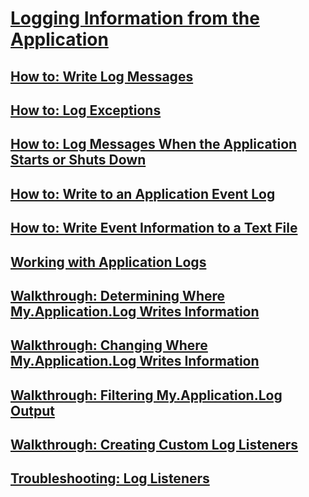 # [Logging Information from the Application](logging-information-from-the-application.md)
## [How to: Write Log Messages](how-to-write-log-messages.md)
## [How to: Log Exceptions](how-to-log-exceptions.md)
## [How to: Log Messages When the Application Starts or Shuts Down](how-to-log-messages-when-the-application-starts-or-shuts-down.md)
## [How to: Write to an Application Event Log](how-to-write-to-an-application-event-log.md)
## [How to: Write Event Information to a Text File](how-to-write-event-information-to-a-text-file.md)
## [Working with Application Logs](working-with-application-logs.md)
## [Walkthrough: Determining Where My.Application.Log Writes Information](walkthrough-determining-where-my-application-log-writes-information.md)
## [Walkthrough: Changing Where My.Application.Log Writes Information](walkthrough-changing-where-my-application-log-writes-information.md)
## [Walkthrough: Filtering My.Application.Log Output](walkthrough-filtering-my-application-log-output.md)
## [Walkthrough: Creating Custom Log Listeners](walkthrough-creating-custom-log-listeners.md)
## [Troubleshooting: Log Listeners](troubleshooting-log-listeners.md)
